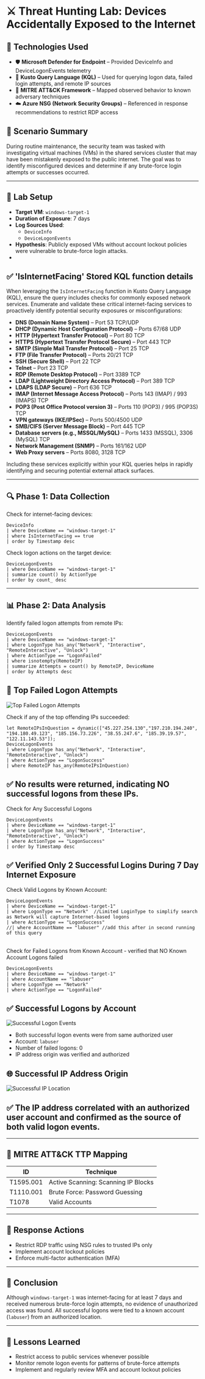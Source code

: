 
# ⚔️ Threat Hunting Lab: Devices Accidentally Exposed to the Internet

## 🧰 Technologies Used

- 🛡️ **Microsoft Defender for Endpoint** – Provided DeviceInfo and DeviceLogonEvents telemetry  
- 🔎 **Kusto Query Language (KQL)** – Used for querying logon data, failed login attempts, and remote IP sources  
- 🧠 **MITRE ATT&CK Framework** – Mapped observed behavior to known adversary techniques  
- ☁️ **Azure NSG (Network Security Groups)** – Referenced in response recommendations to restrict RDP access

## 🧪 Scenario Summary

During routine maintenance, the security team was tasked with investigating virtual machines (VMs) in the shared services cluster that may have been mistakenly exposed to the public internet. The goal was to identify misconfigured devices and determine if any brute-force login attempts or successes occurred.

---

## 🧭 Lab Setup

- **Target VM**: `windows-target-1`
- **Duration of Exposure**: 7 days
- **Log Sources Used**:
  - `DeviceInfo`
  - `DeviceLogonEvents`
- **Hypothesis**: Publicly exposed VMs without account lockout policies were vulnerable to brute-force login attacks.
- <br>

## ✅ 'IsInternetFacing' Stored KQL function details

When leveraging the `IsInternetFacing` function in Kusto Query Language (KQL), ensure the query includes checks for commonly exposed network services. Enumerate and validate these critical internet-facing services to proactively identify potential security exposures or misconfigurations:

* **DNS (Domain Name System)** – Port 53 TCP/UDP
* **DHCP (Dynamic Host Configuration Protocol)** – Ports 67/68 UDP
* **HTTP (Hypertext Transfer Protocol)** – Port 80 TCP
* **HTTPS (Hypertext Transfer Protocol Secure)** – Port 443 TCP
* **SMTP (Simple Mail Transfer Protocol)** – Port 25 TCP
* **FTP (File Transfer Protocol)** – Ports 20/21 TCP
* **SSH (Secure Shell)** – Port 22 TCP
* **Telnet** – Port 23 TCP
* **RDP (Remote Desktop Protocol)** – Port 3389 TCP
* **LDAP (Lightweight Directory Access Protocol)** – Port 389 TCP
* **LDAPS (LDAP Secure)** – Port 636 TCP
* **IMAP (Internet Message Access Protocol)** – Ports 143 (IMAP) / 993 (IMAPS) TCP
* **POP3 (Post Office Protocol version 3)** – Ports 110 (POP3) / 995 (POP3S) TCP
* **VPN gateways (IKE/IPSec)** – Ports 500/4500 UDP
* **SMB/CIFS (Server Message Block)** – Port 445 TCP
* **Database servers (e.g., MSSQL/MySQL)** – Ports 1433 (MSSQL), 3306 (MySQL) TCP
* **Network Management (SNMP)** – Ports 161/162 UDP
* **Web Proxy servers** – Ports 8080, 3128 TCP

Including these services explicitly within your KQL queries helps in rapidly identifying and securing potential external attack surfaces.

---

## 🔍 Phase 1: Data Collection

Check for internet-facing devices:
```kql
DeviceInfo
| where DeviceName == "windows-target-1"
| where IsInternetFacing == true
| order by Timestamp desc
```

Check logon actions on the target device:
```kql
DeviceLogonEvents
| where DeviceName == "windows-target-1"
| summarize count() by ActionType
| order by count_ desc
```

---

## 📊 Phase 2: Data Analysis

Identify failed logon attempts from remote IPs:
```kql
DeviceLogonEvents
| where DeviceName == "windows-target-1"
| where LogonType has_any("Network", "Interactive", "RemoteInteractive", "Unlock")
| where ActionType == "LogonFailed"
| where isnotempty(RemoteIP)
| summarize Attempts = count() by RemoteIP, DeviceName
| order by Attempts desc
```
## 🔐 Top Failed Logon Attempts

![Top Failed Logon Attempts](images/TopFailedLogon.png)


Check if any of the top offending IPs succeeded:
```kql
let RemoteIPsInQuestion = dynamic(["45.227.254.130","197.210.194.240", "194.180.49.123", "185.156.73.226", "38.55.247.6", "185.39.19.57", "122.11.143.53"]);
DeviceLogonEvents
| where LogonType has_any("Network", "Interactive", "RemoteInteractive", "Unlock")
| where ActionType == "LogonSuccess"
| where RemoteIP has_any(RemoteIPsInQuestion)
```

## ✅ No results were returned, indicating NO successful logons from these IPs.

Check for Any Successful Logons 
```kql
DeviceLogonEvents
| where DeviceName == "windows-target-1"
| where LogonType has_any("Network", "Interactive", "RemoteInteractive", "Unlock")
| where ActionType == "LogonSuccess"
| order by Timestamp desc
```

## ✅ Verified Only 2 Successful Logins During 7 Day Internet Exposure

Check Valid Logons by Known Account:

```kql
DeviceLogonEvents
| where DeviceName == "windows-target-1"
| where LogonType == "Network"  //Limited LoginType to simplify search as Network will capture Internet-based logons
| where ActionType == "LogonSuccess"
//| where AccountName == "labuser" //add this after in second running of this query
```
<br>
Check for Failed Logons from Known Account - verified that NO Known Account Logons failed

```kql
DeviceLogonEvents
| where DeviceName == "windows-target-1"
| where AccountName == "labuser"
| where LogonType == "Network"
| where ActionType == "LogonFailed"
```




## ✅ Successful Logons by Account

![Successful Logon Events](images/SuccessfulLogonDevice.png)

- Both successful logon events were from same authorized user
- Account: `labuser`
- Number of failed logons: 0
- IP address origin was verified and authorized

## 🌐 Successful IP Address Origin

![Successful IP Location](images/SuccessfulIP.png)

## ✅ The IP address correlated with an authorized user account and confirmed as the source of both valid logon events.
---

## 🧠 MITRE ATT&CK TTP Mapping

| ID          | Technique                                 |
|-------------|--------------------------------------------|
| T1595.001   | Active Scanning: Scanning IP Blocks       |
| T1110.001   | Brute Force: Password Guessing            |
| T1078       | Valid Accounts                            |

---

## 🧯 Response Actions

- Restrict RDP traffic using NSG rules to trusted IPs only
- Implement account lockout policies
- Enforce multi-factor authentication (MFA)

---

## 📝 Conclusion

Although `windows-target-1` was internet-facing for at least 7 days and received numerous brute-force login attempts, no evidence of unauthorized access was found. All successful logons were tied to a known account (`labuser`) from an authorized location.

---

## 🔄 Lessons Learned

- Restrict access to public services whenever possible
- Monitor remote logon events for patterns of brute-force attempts
- Implement and regularly review MFA and account lockout policies
